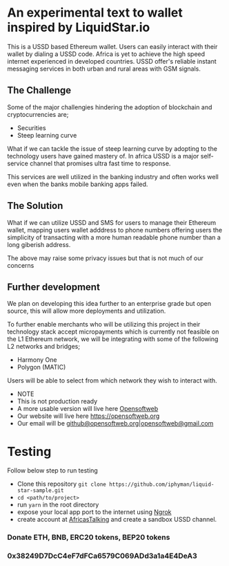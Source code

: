 # An experimental text to wallet inspired by LiquidStar.io

This is a USSD based Ethereum wallet. Users can easily interact with their wallet by dialing a USSD code. Africa is yet to achieve the high speed internet experienced in developed countries. USSD
offer's reliable instant messaging services in both urban and rural areas with GSM signals.

## The Challenge

Some of the major challengies hindering the adoption of blockchain and cryptocurrencies are;

-   Securities
-   Steep learning curve

What if we can tackle the issue of steep learning curve by adopting to the technology users have gained mastery of. In africa USSD is a major self-service channel that promises ultra fast time to
response.

This services are well utilized in the banking industry and often works well even when the banks mobile banking apps failed.

## The Solution

What if we can utilize USSD and SMS for users to manage their Ethereum wallet, mapping users wallet adddress to phone numbers offering users the simplicity of transacting with a more human readable
phone number than a long giberish address.

The above may raise some privacy issues but that is not much of our concerns

## Further development

We plan on developing this idea further to an enterprise grade but open source, this will allow more deployments and utilization.

To further enable merchants who will be utilizing this project in their technology stack accept micropayments which is currently not feasible on the L1 Ethereum network, we will be integrating with
some of the following L2 networks and bridges;

-   Harmony One
-   Polygon (MATIC)

Users will be able to select from which network they wish to interact with.

-   NOTE
-   This is not production ready
-   A more usable version will live here [Opensoftweb](https://github.com/opensoftweb)
-   Our website will live here <https://opensoftweb.org>
-   Our email will be <github@opensoftweb.org>|<opensoftweb@gmail.com>

# Testing

Follow below step to run testing

-   Clone this repository `git clone https://github.com/iphyman/liquid-star-sample.git`
-   `cd <path/to/project>`
-   run `yarn` in the root directory
-   expose your local app port to the internet using [Ngrok](https://ngrok.com/download)
-   create account at [AfricasTalking](https://africastalking.com/) and create a sandbox USSD channel.

### Donate ETH, BNB, ERC20 tokens, BEP20 tokens

### 0x38249D7DcC4eF7dFCa6579C069ADd3a1a4E4DeA3
